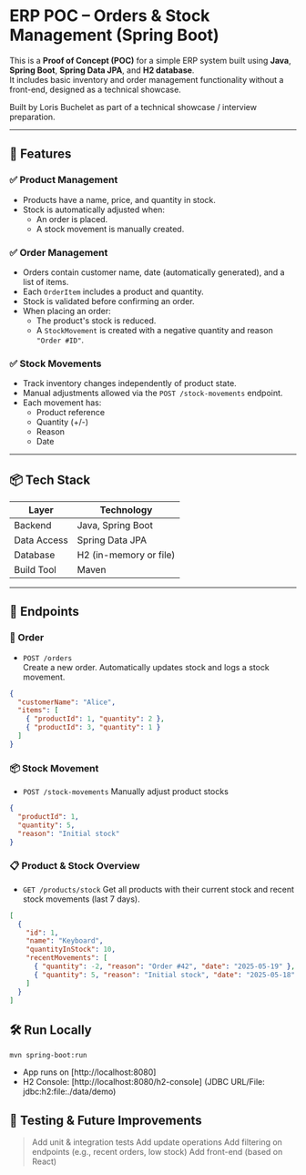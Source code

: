# ERP POC – Orders & Stock Management (Spring Boot)

This is a **Proof of Concept (POC)** for a simple ERP system built using **Java**, **Spring Boot**, **Spring Data JPA**, and **H2 database**.  
It includes basic inventory and order management functionality without a front-end, designed as a technical showcase.

Built by Loris Buchelet as part of a technical showcase / interview preparation.

---

## 🚀 Features

### ✅ Product Management
- Products have a name, price, and quantity in stock.
- Stock is automatically adjusted when:
  - An order is placed.
  - A stock movement is manually created.

### ✅ Order Management
- Orders contain customer name, date (automatically generated), and a list of items.
- Each `OrderItem` includes a product and quantity.
- Stock is validated before confirming an order.
- When placing an order:
  - The product's stock is reduced.
  - A `StockMovement` is created with a negative quantity and reason `"Order #ID"`.

### ✅ Stock Movements
- Track inventory changes independently of product state.
- Manual adjustments allowed via the `POST /stock-movements` endpoint.
- Each movement has:
  - Product reference
  - Quantity (+/-)
  - Reason
  - Date

---

## 📦 Tech Stack

| Layer         | Technology            |
|---------------|------------------------|
| Backend       | Java, Spring Boot      |
| Data Access   | Spring Data JPA        |
| Database      | H2 (in-memory or file) |
| Build Tool    | Maven                  |

---

## 🔧 Endpoints

### 🛒 Order

- `POST /orders`  
  Create a new order. Automatically updates stock and logs a stock movement.

```json
{
  "customerName": "Alice",
  "items": [
    { "productId": 1, "quantity": 2 },
    { "productId": 3, "quantity": 1 }
  ]
}
```

### 📦 Stock Movement
- `POST /stock-movements`
  Manually adjust product stocks

```json
{
  "productId": 1,
  "quantity": 5,
  "reason": "Initial stock"
}
```

### 📋 Product & Stock Overview
- `GET /products/stock`
  Get all products with their current stock and recent stock movements (last 7 days).

```json
[
  {
    "id": 1,
    "name": "Keyboard",
    "quantityInStock": 10,
    "recentMovements": [
      { "quantity": -2, "reason": "Order #42", "date": "2025-05-19" },
      { "quantity": 5, "reason": "Initial stock", "date": "2025-05-18" }
    ]
  }
]
```

## 🛠️ Run Locally

```
mvn spring-boot:run
```

- App runs on [http://localhost:8080]
- H2 Console: [http://localhost:8080/h2-console]
(JDBC URL/File: jdbc:h2:file:./data/demo)

## 🧪 Testing & Future Improvements

> Add unit & integration tests
> Add update operations
> Add filtering on endpoints (e.g., recent orders, low stock)
> Add front-end (based on React)

